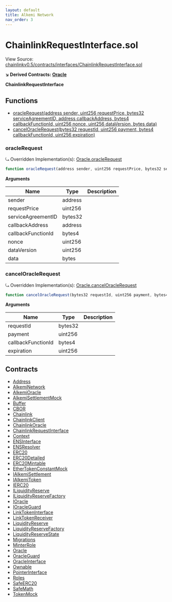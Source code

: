 ```yaml
---
layout: default
title: Alkemi Network
nav_order: 3
---
```


# ChainlinkRequestInterface.sol

View Source: [chainlinkv0.5/contracts/interfaces/ChainlinkRequestInterface.sol](../chainlinkv0.5/contracts/interfaces/ChainlinkRequestInterface.sol)

**↘ Derived Contracts: [Oracle](Oracle.md)**

**ChainlinkRequestInterface**

## Functions

- [oracleRequest(address sender, uint256 requestPrice, bytes32 serviceAgreementID, address callbackAddress, bytes4 callbackFunctionId, uint256 nonce, uint256 dataVersion, bytes data)](#oraclerequest)
- [cancelOracleRequest(bytes32 requestId, uint256 payment, bytes4 callbackFunctionId, uint256 expiration)](#canceloraclerequest)

### oracleRequest

⤿ Overridden Implementation(s): [Oracle.oracleRequest](Oracle.md#oraclerequest)

```js
function oracleRequest(address sender, uint256 requestPrice, bytes32 serviceAgreementID, address callbackAddress, bytes4 callbackFunctionId, uint256 nonce, uint256 dataVersion, bytes data) external nonpayable
```

**Arguments**

| Name        | Type           | Description  |
| ------------- |------------- | -----|
| sender | address |  | 
| requestPrice | uint256 |  | 
| serviceAgreementID | bytes32 |  | 
| callbackAddress | address |  | 
| callbackFunctionId | bytes4 |  | 
| nonce | uint256 |  | 
| dataVersion | uint256 |  | 
| data | bytes |  | 

### cancelOracleRequest

⤿ Overridden Implementation(s): [Oracle.cancelOracleRequest](Oracle.md#canceloraclerequest)

```js
function cancelOracleRequest(bytes32 requestId, uint256 payment, bytes4 callbackFunctionId, uint256 expiration) external nonpayable
```

**Arguments**

| Name        | Type           | Description  |
| ------------- |------------- | -----|
| requestId | bytes32 |  | 
| payment | uint256 |  | 
| callbackFunctionId | bytes4 |  | 
| expiration | uint256 |  | 

## Contracts

* [Address](Address.md)
* [AlkemiNetwork](AlkemiNetwork.md)
* [AlkemiOracle](AlkemiOracle.md)
* [AlkemiSettlementMock](AlkemiSettlementMock.md)
* [Buffer](Buffer.md)
* [CBOR](CBOR.md)
* [Chainlink](Chainlink.md)
* [ChainlinkClient](ChainlinkClient.md)
* [ChainlinkOracle](ChainlinkOracle.md)
* [ChainlinkRequestInterface](ChainlinkRequestInterface.md)
* [Context](Context.md)
* [ENSInterface](ENSInterface.md)
* [ENSResolver](ENSResolver.md)
* [ERC20](ERC20.md)
* [ERC20Detailed](ERC20Detailed.md)
* [ERC20Mintable](ERC20Mintable.md)
* [EtherTokenConstantMock](EtherTokenConstantMock.md)
* [IAlkemiSettlement](IAlkemiSettlement.md)
* [IAlkemiToken](IAlkemiToken.md)
* [IERC20](IERC20.md)
* [ILiquidityReserve](ILiquidityReserve.md)
* [ILiquidityReserveFactory](ILiquidityReserveFactory.md)
* [IOracle](IOracle.md)
* [IOracleGuard](IOracleGuard.md)
* [LinkTokenInterface](LinkTokenInterface.md)
* [LinkTokenReceiver](LinkTokenReceiver.md)
* [LiquidityReserve](LiquidityReserve.md)
* [LiquidityReserveFactory](LiquidityReserveFactory.md)
* [LiquidityReserveState](LiquidityReserveState.md)
* [Migrations](Migrations.md)
* [MinterRole](MinterRole.md)
* [Oracle](Oracle.md)
* [OracleGuard](OracleGuard.md)
* [OracleInterface](OracleInterface.md)
* [Ownable](Ownable.md)
* [PointerInterface](PointerInterface.md)
* [Roles](Roles.md)
* [SafeERC20](SafeERC20.md)
* [SafeMath](SafeMath.md)
* [TokenMock](TokenMock.md)
